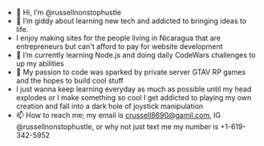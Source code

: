 - 👋 Hi, I’m @russellnonstophustle
- 👀 I’m giddy about learning new tech and addicted to bringing ideas to life.
- I enjoy making sites for the people living in Nicaragua that are entrepreneurs but can't afford to pay for website development 
- 🌱 I’m currently learning Node.js and doing daily CodeWars challenges to up my abilities
- 💞️ My passion to code was sparked by private server GTAV RP games and the hopes to build cool stuff
- I just wanna keep learning everyday as much as possible until my head explodes or I make something so cool I get addicted to playing my own creation and fall into a dark hole of joystick manipulation
- 📫 How to reach me; my email is crussell8690@gamil.com, IG @russellnonstophustle, or why not just text me my number is +1-619-342-5952

<!---
russellnonstophustle/russellnonstophustle is a ✨ special ✨ repository because its `README.md` (this file) appears on your GitHub profile.
You can click the Preview link to take a look at your changes.
--->
